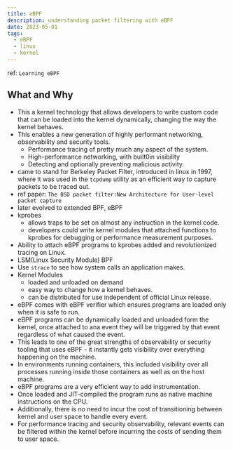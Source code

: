 ```yaml
---
title: eBPF
description: understanding packet filtering with eBPF
date: 2023-05-01
tags:
  - eBPF
  - linux
  - kernel
---
```

ref: `Learning eBPF`

## What and Why

- This a kernel technology that allows developers to write custom code that can be loaded into the kernel dynamically, changing the way the kernel behaves.
- This enables a new generation of highly performant networking, observability and security tools.
  - Performance tracing of pretty much any aspect of the system.
  - High-performance networking, with built0in visibility
  - Detecting and optionally preventing malicious activity.
- came to stand for Berkeley Packet Filter, introduced in linux in 1997, where it was used in the `tcpdump` utility as an efficient way to capture packets to be traced out.
- ref paper: `The BSD packet filter:New Architecture for User-level packet capture`
- later evolved to extended BPF, eBPF
- kprobes
  - allows traps to be set on almost any instruction in the kernel code.
  - developers could write kernel modules that attached functions to kprobes for debugging or performance measurement purposes.
- Ability to attach eBPF programs to kprobes added and revolutionized tracing on Linux.
- LSM(Linux Security Module) BPF
- Use `strace` to see how system calls an application makes.
- Kernel Modules
  - loaded and unloaded on demand
  - easy way to change how a kernel behaves.
  - can be distributed for use independent of official Linux release.
- eBPF comes with eBPF verifier which ensures programs are loaded only when it is safe to run.
- eBPF programs can be dynamically loaded and unloaded form the kernel, once attached to ana event they will be triggered by that event regardless of what caused the event.
- This leads to one of the great strengths of observability or security tooling that uses eBPF - it instantly gets visibility over everything happening on the machine.
- In environments running containers, this included visibility over all processes running inside those containers as well as on the host machine.
- eBPF programs are a very efficient way to add instrumentation.
- Once loaded and JIT-compiled the program runs as native machine instructions on the CPU.
- Additionally, there is no need to incur the cost of transitioning between kernel and user space to handle every event.
- For performance tracing and security observability, relevant events can be filtered within the kernel before incurring the costs of sending them to user space.
 